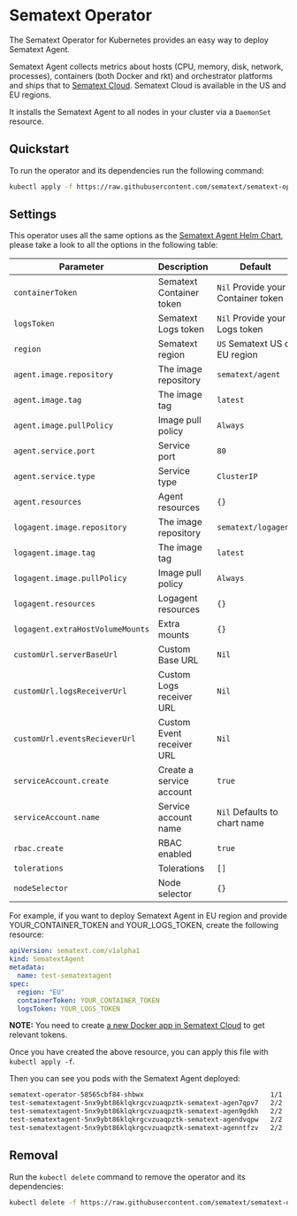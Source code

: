 # Sematext Operator

The Sematext Operator for Kubernetes provides an easy way to deploy Sematext Agent.

Sematext Agent collects metrics about hosts (CPU, memory, disk, network, processes), containers (both Docker and rkt) and orchestrator platforms and ships that to [Sematext Cloud](https://sematext.com/cloud). Sematext Cloud is available in the US and EU regions.

It installs the Sematext Agent to all nodes in your cluster via a `DaemonSet` resource.

## Quickstart

To run the operator and its dependencies run the following command:

```sh
kubectl apply -f https://raw.githubusercontent.com/sematext/sematext-operator/master/bundle.yaml
```

## Settings

This operator uses all the same options as the [Sematext Agent Helm Chart](https://hub.helm.sh/charts/stable/sematext-agent), please take a look to all the options in the following table:

|             Parameter            |            Description            |                  Default                  |
|----------------------------------|-----------------------------------|-------------------------------------------|
| `containerToken`                 | Sematext Container token          | `Nil` Provide your Container token        |
| `logsToken`                      | Sematext Logs token               | `Nil` Provide your Logs token             |
| `region`                         | Sematext region                   | `US` Sematext US or EU region             |
| `agent.image.repository`         | The image repository              | `sematext/agent`                          |
| `agent.image.tag`                | The image tag                     | `latest`                                  |
| `agent.image.pullPolicy`         | Image pull policy                 | `Always`                                  |
| `agent.service.port`             | Service port                      | `80`                                      |
| `agent.service.type`             | Service type                      | `ClusterIP`                               |
| `agent.resources`                | Agent resources                   | `{}`                                      |
| `logagent.image.repository`      | The image repository              | `sematext/logagent`                       |
| `logagent.image.tag`             | The image tag                     | `latest`                                  |
| `logagent.image.pullPolicy`      | Image pull policy                 | `Always`                                  |
| `logagent.resources`             | Logagent resources                | `{}`                                      |
| `logagent.extraHostVolumeMounts` | Extra mounts                      | `{}`                                      |
| `customUrl.serverBaseUrl`        | Custom Base URL                   | `Nil`                                     |
| `customUrl.logsReceiverUrl`      | Custom Logs receiver URL          | `Nil`                                     |
| `customUrl.eventsRecieverUrl`    | Custom Event receiver URL         | `Nil`                                     |
| `serviceAccount.create`          | Create a service account          | `true`                                    |
| `serviceAccount.name`            | Service account name              | `Nil` Defaults to chart name              |
| `rbac.create`                    | RBAC enabled                      | `true`                                    |
| `tolerations`                    | Tolerations                       | `[]`                                      |
| `nodeSelector`                   | Node selector                     | `{}`                                      |

For example, if you want to deploy Sematext Agent in EU region and provide YOUR_CONTAINER_TOKEN and YOUR_LOGS_TOKEN, create the following resource:

```yaml
apiVersion: sematext.com/v1alpha1
kind: SematextAgent
metadata:
  name: test-sematextagent
spec:
  region: "EU"
  containerToken: YOUR_CONTAINER_TOKEN
  logsToken: YOUR_LOGS_TOKEN
```

**NOTE:** You need to create [a new Docker app in Sematext Cloud](https://apps.sematext.com/ui/integrations/create/docker) to get relevant tokens.

Once you have created the above resource, you can apply this file with `kubectl apply -f`.

Then you can see you pods with the Sematext Agent deployed:

```sh
sematext-operator-58565cbf84-shbwx                                1/1     Running       0          3m
test-sematextagent-5nx9ybt86klqkrgcvzuaqpztk-sematext-agen7qpv7   2/2     Running       0          2m
test-sematextagent-5nx9ybt86klqkrgcvzuaqpztk-sematext-agen9gdkh   2/2     Running       0          2m
test-sematextagent-5nx9ybt86klqkrgcvzuaqpztk-sematext-agendvqpw   2/2     Running       0          2m
test-sematextagent-5nx9ybt86klqkrgcvzuaqpztk-sematext-agenntfzv   2/2     Running       0          2m
```

## Removal

Run the `kubectl delete` command to remove the operator and its dependencies:

```sh
kubectl delete -f https://raw.githubusercontent.com/sematext/sematext-operator/master/bundle.yaml
```
